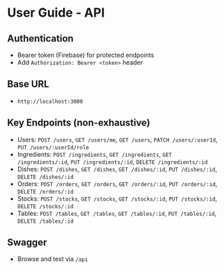 # User Guide - API

## Authentication
- Bearer token (Firebase) for protected endpoints
- Add `Authorization: Bearer <token>` header

## Base URL
- `http://localhost:3000`

## Key Endpoints (non-exhaustive)
- Users: `POST /users`, `GET /users/me`, `GET /users`, `PATCH /users/:userId`, `PUT /users/:userId/role`
- Ingredients: `POST /ingredients`, `GET /ingredients`, `GET /ingredients/:id`, `PUT /ingredients/:id`, `DELETE /ingredients/:id`
- Dishes: `POST /dishes`, `GET /dishes`, `GET /dishes/:id`, `PUT /dishes/:id`, `DELETE /dishes/:id`
- Orders: `POST /orders`, `GET /orders`, `GET /orders/:id`, `PUT /orders/:id`, `DELETE /orders/:id`
- Stocks: `POST /stocks`, `GET /stocks`, `GET /stocks/:id`, `PUT /stocks/:id`, `DELETE /stocks/:id`
- Tables: `POST /tables`, `GET /tables`, `GET /tables/:id`, `PUT /tables/:id`, `DELETE /tables/:id`

## Swagger
- Browse and test via `/api`